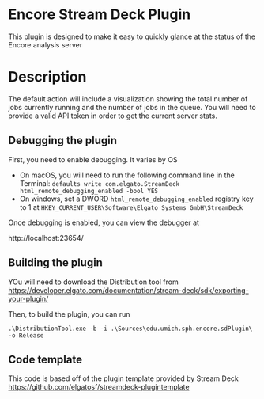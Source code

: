 
# Encore Stream Deck Plugin

This plugin is designed to make it easy to quickly glance at
the status of the Encore analysis server

# Description

The default action will include a visualization showing the 
total number of jobs currently running and the number of jobs
in the queue. You will need to provide a valid API token in
order to get the current server stats.
  
## Debugging the plugin

First, you need to enable debugging. It varies by OS

- On macOS, you will need to run the following command line in the Terminal:
  `defaults write com.elgato.StreamDeck html_remote_debugging_enabled -bool YES`
- On windows, set a DWORD `html_remote_debugging_enabled` registry key to 1 at 
  `HKEY_CURRENT_USER\Software\Elgato Systems GmbH\StreamDeck`

Once debugging is enabled, you can view the debugger at 

http://localhost:23654/

## Building the plugin

YOu will need to download the Distribution tool from
https://developer.elgato.com/documentation/stream-deck/sdk/exporting-your-plugin/

Then, to build the plugin, you can run

`.\DistributionTool.exe -b -i .\Sources\edu.umich.sph.encore.sdPlugin\ -o Release`

## Code template

This code is based off of the plugin template provided by Stream Deck
https://github.com/elgatosf/streamdeck-plugintemplate